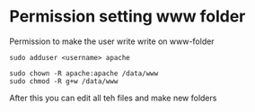 # Permission setting www folder

Permission to make the user write write on www-folder

```shell
sudo adduser <username> apache

sudo chown -R apache:apache /data/www
sudo chmod -R g+w /data/www
````

After this you can edit all teh files and make new folders

